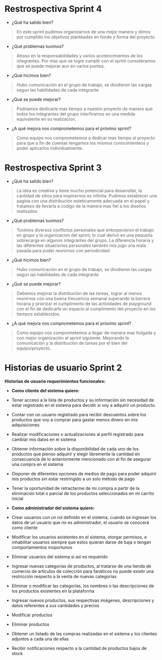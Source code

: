# Restrospectiva Sprint 4
- ¿Qué ha salido bien? 
> En este sprint pudimos organizarnos de una mejor manera y dimos por cumplido los objetivos planteados en fondo y forma del proyecto.

- ¿Qué problemas tuvimos?
> Atraso en la responsabilidades y varios acotencimientos de los integrantes. Por mas que se logre cumplir con el sprint consideramos que se puede mejorar aun en  varios puntos.

- ¿Qué hicimos bien?
> Hubo comunicación en el grupo de trabajo, se dividieron las cargas segun las habilidades de cada integrante

- ¿Qué se puede mejorar?
> Podriamos dedicarle mas tiempo a nuestro proyecto de manera que todos los integrantes del grupo interfiramos en una medida equivalente en su realizacion.

- ¿A qué mejora nos comprometemos para el próximo sprint?
> Como equipo nos comprometemos  a dedicar mas tiempo al proyecto para que a fin de cuentas tengamos los mismos conocimienteos y poder aplicarlos individualmente.

# Restrospectiva Sprint 3
- ¿Qué ha salido bien? 
> La idea es creativa y tiene mucho potencial para desarrollar, la cantidad de sitios para inspirarnos es infinita. Pudimos establecer una pagina con una distribución esteticamente adecuada en el papel y tratamos de llevarla a codigo de la manera mas fiel a los diseños realizados

- ¿Qué problemas tuvimos?
> Tuvimos diversos conflictos personales que entorpecieron el trabajo en grupo y la organizacion del sprint, lo cual derivó en una pequeña sobrecarga en algunos integrantes del grupo. La diferencia horaria y las diferentes situaciones personales también nos jugo una mala pasada para poder reunirnos con periodicidad.

- ¿Qué hicimos bien?
> Hubo comunicación en el grupo de trabajo, se dividieron las cargas segun las habilidades de cada integrante

- ¿Qué se puede mejorar?
> Debemos mejorar la distribución de las tareas, lograr al menos reunirnos con una buena frecuencia semanal  superando la barrera horaria y priorizar el cumplimento de las actividades de playground con el fin de dedicarle un espacio al cumplimento del proyecto en los tiempos establecidos. 

- ¿A qué mejora nos comprometemos para el próximo sprint?
> Como equipo nos comprometemos a llegar de manera mas holgada y con mejor organización al sprint siguiente. Mejorando la comunicación y la distribución de tareas por el bien del equipo/proyecto.

# Historias de usuario Sprint 2

**Historias de usuario requerimientos funcionales:**

- **Como cliente del sistema quiero:**

- Tener acceso a la lista de productos y su información sin necesidad de estar registrado en el sistema para decidir si voy a adquirir un producto.
- Contar con un usuario registrado para recibir descuentos sobre los productos que voy a comprar para gastar menos dinero en mis adquisiciones
- Realizar modificaciones o actualizaciones al perfil registrado para cambiar mis datos en el sistema
- Obtener información sobre la disponibilidad de cada uno de los productos que pienso adquirir y elegir libremente la cantidad en consecuencia de lo anteriormente mencionado con el fin de asegurar una compra en el sistema
- Disponer de diferentes opciones de medios de pago para poder adquirir mis productos sin estar restringido a un solo método de pago
- Tener la oportunidad de retractarme de mi compra a partir de la eliminación total o parcial de los productos seleccionados en mi carrito inicial 

- **Como administrador del sistema quiero:**

- Crear usuarios con un rol definido en el sistema, cuando se ingresan los datos de un usuario que no es administrador, el usuario se conocerá como cliente 
- Modificar los usuarios existentes en el sistema, otorgar permisos, e inhabilitar usuarios siempre que estos quieran darse de baja o tengan comportamientos inoportunos 
- Eliminar usuarios del sistema si así es requerido 
- Ingresar nuevas categorías de productos, al tratarse de una tienda de comercio de artículos de colección para fanáticos no puede existir una restricción respecto a la venta de nuevas categorías 
- Eliminar o modificar las categorías, los nombres o las descripciones de los productos existentes en la plataforma
- Ingresar nuevos productos, sus respectivas imágenes, descripciones y datos referentes a sus cantidades y precios
- Modificar productos
- Eliminar productos
- Obtener un listado de las compras realizadas en el sistema y los clientes adjuntos a cada una de ellas 
- Recibir notificaciones respecto a la cantidad de productos bajos de stock 

